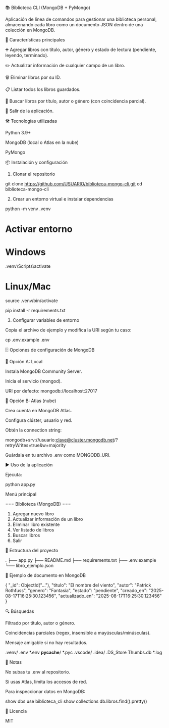 📚 Biblioteca CLI (MongoDB + PyMongo)

Aplicación de línea de comandos para gestionar una biblioteca personal, almacenando cada libro como un documento JSON dentro de una colección en MongoDB.

🚀 Características principales

➕ Agregar libros con título, autor, género y estado de lectura (pendiente, leyendo, terminado).

✏️ Actualizar información de cualquier campo de un libro.

🗑️ Eliminar libros por su ID.

📋 Listar todos los libros guardados.

🔎 Buscar libros por título, autor o género (con coincidencia parcial).

🚪 Salir de la aplicación.

🛠️ Tecnologías utilizadas

Python 3.9+

MongoDB (local o Atlas en la nube)

PyMongo

📦 Instalación y configuración

1. Clonar el repositorio

git clone https://github.com/USUARIO/biblioteca-mongo-cli.git
cd biblioteca-mongo-cli

2. Crear un entorno virtual e instalar dependencias

python -m venv .venv
# Activar entorno
# Windows
.venv\\Scripts\\activate
# Linux/Mac
source .venv/bin/activate

pip install -r requirements.txt

3. Configurar variables de entorno

Copia el archivo de ejemplo y modifica la URI según tu caso:

cp .env.example .env

🗄️ Opciones de configuración de MongoDB

🔹 Opción A: Local

Instala MongoDB Community Server.

Inicia el servicio (mongod).

URI por defecto: mongodb://localhost:27017

🔹 Opción B: Atlas (nube)

Crea cuenta en MongoDB Atlas.

Configura clúster, usuario y red.

Obtén la connection string:

mongodb+srv://usuario:clave@cluster.mongodb.net/?retryWrites=true&w=majority

Guárdala en tu archivo .env como MONGODB_URI.

▶️ Uso de la aplicación

Ejecuta:

python app.py

Menú principal

=== Biblioteca (MongoDB) ===
1) Agregar nuevo libro
2) Actualizar información de un libro
3) Eliminar libro existente
4) Ver listado de libros
5) Buscar libros
6) Salir

📂 Estructura del proyecto

.
├── app.py
├── README.md
├── requirements.txt
├── .env.example
    └── libro_ejemplo.json

📘 Ejemplo de documento en MongoDB

{
  "_id": ObjectId("..."),
  "titulo": "El nombre del viento",
  "autor": "Patrick Rothfuss",
  "genero": "Fantasía",
  "estado": "pendiente",
  "creado_en": "2025-08-17T16:25:30.123456",
  "actualizado_en": "2025-08-17T16:25:30.123456"
}

🔍 Búsquedas

Filtrado por título, autor o género.

Coincidencias parciales (regex, insensible a mayúsculas/minúsculas).

Mensaje amigable si no hay resultados.


.venv/
.env
*.env
__pycache__/
*.pyc
.vscode/
.idea/
.DS_Store
Thumbs.db
*.log

📝 Notas

No subas tu .env al repositorio.

Si usas Atlas, limita los accesos de red.

Para inspeccionar datos en MongoDB:

show dbs
use biblioteca_cli
show collections
db.libros.find().pretty()

📄 Licencia

MIT
